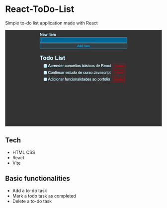 # React-ToDo-List
Simple to-do list application made with React 

![alt text](projectimage.png?raw=true)

## Tech
- HTML CSS
- React
- Vite

## Basic functionalities
- Add a to-do task
- Mark a todo task as completed
- Delete a to-do task
